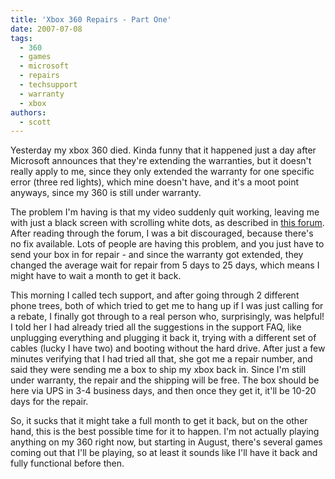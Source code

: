 ```yaml
---
title: 'Xbox 360 Repairs - Part One'
date: 2007-07-08
tags:
  - 360
  - games
  - microsoft
  - repairs
  - techsupport
  - warranty
  - xbox
authors:
  - scott
---
```


Yesterday my xbox 360 died. Kinda funny that it happened just a day after Microsoft announces that they're extending the warranties, but it doesn't really apply to me, since they only extended the warranty for one specific error (three red lights), which mine doesn't have, and it's a moot point anyways, since my 360 is still under warranty.

The problem I'm having is that my video suddenly quit working, leaving me with just a black screen with scrolling white dots, as described in [this forum](http://forums.xbox.com/13392007/ShowPost.aspx). After reading through the forum, I was a bit discouraged, because there's no fix available. Lots of people are having this problem, and you just have to send your box in for repair - and since the warranty got extended, they changed the average wait for repair from 5 days to 25 days, which means I might have to wait a month to get it back.

This morning I called tech support, and after going through 2 different phone trees, both of which tried to get me to hang up if I was just calling for a rebate, I finally got through to a real person who, surprisingly, was helpful! I told her I had already tried all the suggestions in the support FAQ, like unplugging everything and plugging it back it, trying with a different set of cables (lucky I have two) and booting without the hard drive. After just a few minutes verifying that I had tried all that, she got me a repair number, and said they were sending me a box to ship my xbox back in. Since I'm still under warranty, the repair and the shipping will be free. The box should be here via UPS in 3-4 business days, and then once they get it, it'll be 10-20 days for the repair.

So, it sucks that it might take a full month to get it back, but on the other hand, this is the best possible time for it to happen. I'm not actually playing anything on my 360 right now, but starting in August, there's several games coming out that I'll be playing, so at least it sounds like I'll have it back and fully functional before then.
